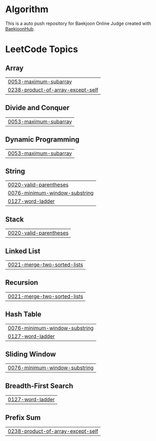 # Algorithm
This is a auto push repository for Baekjoon Online Judge created with [BaekjoonHub](https://github.com/BaekjoonHub/BaekjoonHub).


<!---LeetCode Topics Start-->
# LeetCode Topics
## Array
|  |
| ------- |
| [0053-maximum-subarray](https://github.com/nueijeel/Algorithm/tree/master/0053-maximum-subarray) |
| [0238-product-of-array-except-self](https://github.com/nueijeel/Algorithm/tree/master/0238-product-of-array-except-self) |
## Divide and Conquer
|  |
| ------- |
| [0053-maximum-subarray](https://github.com/nueijeel/Algorithm/tree/master/0053-maximum-subarray) |
## Dynamic Programming
|  |
| ------- |
| [0053-maximum-subarray](https://github.com/nueijeel/Algorithm/tree/master/0053-maximum-subarray) |
## String
|  |
| ------- |
| [0020-valid-parentheses](https://github.com/nueijeel/Algorithm/tree/master/0020-valid-parentheses) |
| [0076-minimum-window-substring](https://github.com/nueijeel/Algorithm/tree/master/0076-minimum-window-substring) |
| [0127-word-ladder](https://github.com/nueijeel/Algorithm/tree/master/0127-word-ladder) |
## Stack
|  |
| ------- |
| [0020-valid-parentheses](https://github.com/nueijeel/Algorithm/tree/master/0020-valid-parentheses) |
## Linked List
|  |
| ------- |
| [0021-merge-two-sorted-lists](https://github.com/nueijeel/Algorithm/tree/master/0021-merge-two-sorted-lists) |
## Recursion
|  |
| ------- |
| [0021-merge-two-sorted-lists](https://github.com/nueijeel/Algorithm/tree/master/0021-merge-two-sorted-lists) |
## Hash Table
|  |
| ------- |
| [0076-minimum-window-substring](https://github.com/nueijeel/Algorithm/tree/master/0076-minimum-window-substring) |
| [0127-word-ladder](https://github.com/nueijeel/Algorithm/tree/master/0127-word-ladder) |
## Sliding Window
|  |
| ------- |
| [0076-minimum-window-substring](https://github.com/nueijeel/Algorithm/tree/master/0076-minimum-window-substring) |
## Breadth-First Search
|  |
| ------- |
| [0127-word-ladder](https://github.com/nueijeel/Algorithm/tree/master/0127-word-ladder) |
## Prefix Sum
|  |
| ------- |
| [0238-product-of-array-except-self](https://github.com/nueijeel/Algorithm/tree/master/0238-product-of-array-except-self) |
<!---LeetCode Topics End-->